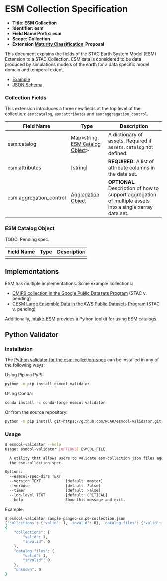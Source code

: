 # ESM Collection Specification

- **Title: ESM Collection**
- **Identifier: esm**
- **Field Name Prefix: esm**
- **Scope: Collection**
- **Extension [Maturity Classification](https://github.com/radiantearth/stac-spec/blob/master/extensions/README.md#extension-maturity): Proposal**

This document explains the fields of the STAC Earth System Model (ESM) Extension to a STAC Collection.
ESM data is considered to be data produced by simulations models of the earth for a data specific model domain and temporal extent.

- [Example](examples/sample-pangeo-cmip6-collection.json)
- [JSON Schema](json-schema/schema.json)

### Collection Fields

This extension introduces a three new fields at the top level of the collection:  `esm:catalog`, `esm:attributes` and `esm:aggregation_control`.

| Field Name | Type                                       | Description |
| ---------- | ------------------------------------------ | ----------- |
| esm:catalog | Map<string, [ESM Catalog Object](#esm-catalog-object)> | A dictionary of assets. Required if `assets.catalog` not defined. |
| esm:attributes | [string] | **REQUIRED.** A list of attribute columns in the data set. |
| esm:aggregation_control | [Aggregation Object](#aggregation-object) |  **OPTIONAL.** Description of how to support aggregation of multiple assets into a single xarray data set. |

### ESM Catalog Object

TODO. Pending spec.

| Field Name | Type                                       | Description |
| ---------- | ------------------------------------------ | ----------- |
| | |

## Implementations

ESM has multiple implementations. Some example collections:

- [CMIP6 collection in the Google Public Datasets Program]() (STAC v. pending)
- [CESM Large Ensemble Data in the AWS Public Datasets Program]() (STAC v. pending)

Additionally, [Intake-ESM](https://intake-esm.readthedocs.io/en/latest/) provides a Python toolkit for using ESM catalogs.

## Python Validator

### Installation

The [Python validator for the esm-collection-spec](https://github.com/NCAR/esmcol-validator) can be installed in any of the following ways:

Using Pip via PyPI:

```bash
python -m pip install esmcol-validator
```

Using Conda:

```bash
conda install -c conda-forge esmcol-validator
```

Or from the source repository:

```bash
python -m pip install git+https://github.com/NCAR/esmcol-validator.git
```

### Usage

```bash
$ esmcol-validator --help
Usage: esmcol-validator [OPTIONS] ESMCOL_FILE

  A utility that allows users to validate esm-collection json files against
  the esm-collection-spec.

Options:
  --esmcol-spec-dirs TEXT
  --version TEXT           [default: master]
  --verbose                [default: False]
  --timer                  [default: False]
  --log-level TEXT         [default: CRITICAL]
  --help                   Show this message and exit.
```

Example:

```bash
$ esmcol-validator sample-pangeo-cmip6-collection.json
{'collections': {'valid': 1, 'invalid': 0}, 'catalog_files': {'valid': 1, 'invalid': 0}, 'unknown': 0}
{
    "collections": {
        "valid": 1,
        "invalid": 0
    },
    "catalog_files": {
        "valid": 1,
        "invalid": 0
    },
    "unknown": 0
}
```
